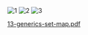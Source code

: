 
![1](https://user-images.githubusercontent.com/61166475/154861938-b77bd088-4223-406c-9e8e-af99683d8355.png)
![2](https://user-images.githubusercontent.com/61166475/154861940-b4d0391a-c2df-4f92-820b-1ac7dc43b60b.png)
![3](https://user-images.githubusercontent.com/61166475/154861941-fc1362f0-1da7-49b2-a5af-1dd3d2017377.png)

[13-generics-set-map.pdf](https://github.com/yarisb/set/files/8104840/13-generics-set-map.pdf)

